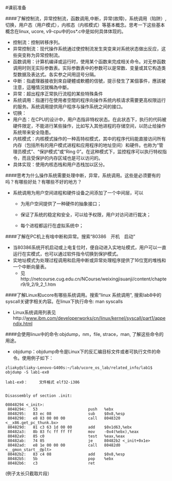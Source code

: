 #课前准备

####了解控制流，异常控制流，函数调用,中断，异常(故障)，系统调用（陷阱）,切换，用户态（用户模式），内核态（内核模式）等基本概念。思考一下这些基本概念在linux, ucore, v9-cpu中的os*.c中是如何具体体现的。
- 控制流：控制转移序列。
- 异常控制流：现代操作系统通过使控制流发生突变来对系统状态做出反应，这些突变称为异常控制流。
- 函数调用：计算机编译或运行时，使用某个函数来完成相关命令。对无参函数调用时则无实际参数表。实际参数表中的参数可以是常数、变量或其它构造类型数据及表达式。各实参之间用逗号分隔。
- 中断：指處理器接收到來自硬體或軟體的信號，提示發生了某個事件，應該被注意，這種情況就稱為中斷。
- 异常：超出程序正常执行流程的某些特殊条件
- 系统调用：指運行在使用者空間的程序向操作系统内核请求需要更高权限运行的服务。系统调用提供用户程序与操作系统之间的接口。
- 切换：
- 用户态：在CPU的设计中，用户态指非特权状态。在此状态下，执行的代码被硬件限定，不能进行某些操作，比如写入其他进程的存储空间，以防止给操作系统带来安全隐患。
- 内核模式：内核模式操作的一种高特权模式，其中的程序代码能直接访问所有内存（包括所有的用户模式进程和应用程序的地址空间）和硬件。也称为“管理员模式”、“保护模式”或“Ring 0”。在这种模式下，监控程序可以执行特权指令，而且受保护的内存区域也是可以访问的。
- 具体实现：使用内核态栈和用户态栈加以区分。

####思考为什么操作系统需要处理中断，异常，系统调用。这些是必须要有的吗？有哪些好处？有哪些不好的地方？
- 系统调用为用户空间进程和硬件设备之间添加了一个中间层，可以
    - 为用户空间提供了一种硬件的抽象接口；

    - 保证了系统的稳定和安全，可以给予权限，用户对访问进行裁决；

    - 每个进程都运行在虚拟系统中； 

####了解在PC机上有啥中断和异常。搜索“80386　开机　启动”
- 当80386系统开机启动或上电复位时，便自动进入实地址模式，用户可以一直运行在实模式，也可以通过软件指令切换到保护模式。
- 实地址模式为处理过程调用和启用中断或异常处理程序提供了16位宽的堆栈和一个中断向量表。
    - 见http://netcourse.cug.edu.cn/NCourse/weixingjisuanji/content/chapter9/9_2/9_2_1.htm

####了解Linux和ucore有哪些系统调用。搜索“linux 系统调用", 搜索lab8中的syscall关键字相关内容。在linux下执行命令: man syscalls
- Linux系统调用列表见http://www.ibm.com/developerworks/cn/linux/kernel/syscall/part1/appendix.html

####会使用linux中的命令:objdump，nm，file, strace，man, 了解这些命令的用途。
- objdump：objdump命令是Linux下的反汇编目标文件或者可执行文件的命令。使用例子如下：
```
zliaky@zliaky-Lenovo-G400s:~/lab/ucore_os_lab/related_info/lab1$ objdump -S lab1-ex0

lab1-ex0：     文件格式 elf32-i386


Disassembly of section .init:

08048294 <_init>:
 8048294:	53                   	push   %ebx
 8048295:	83 ec 08             	sub    $0x8,%esp
 8048298:	e8 83 00 00 00       	call   8048320 <__x86.get_pc_thunk.bx>
 804829d:	81 c3 63 1d 00 00    	add    $0x1d63,%ebx
 80482a3:	8b 83 fc ff ff ff    	mov    -0x4(%ebx),%eax
 80482a9:	85 c0                	test   %eax,%eax
 80482ab:	74 05                	je     80482b2 <_init+0x1e>
 80482ad:	e8 1e 00 00 00       	call   80482d0 <__gmon_start__@plt>
 80482b2:	83 c4 08             	add    $0x8,%esp
 80482b5:	5b                   	pop    %ebx
 80482b6:	c3                   	ret    
```
(例子太长只截取片段）
